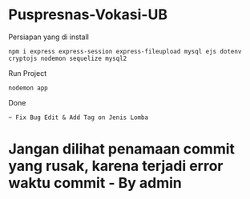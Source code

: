 # Puspresnas-Vokasi-UB

Persiapan yang di install
```
npm i express express-session express-fileupload mysql ejs dotenv cryptojs nodemon sequelize mysql2
```

Run Project 
```
nodemon app
```

Done
```
~ Fix Bug Edit & Add Tag on Jenis Lomba
```
# Jangan dilihat penamaan commit yang rusak, karena terjadi error waktu commit - By admin
